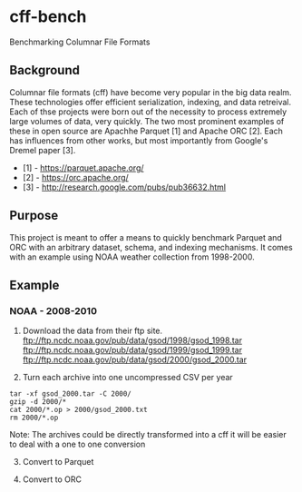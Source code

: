 # cff-bench
Benchmarking Columnar File Formats

## Background
Columnar file formats (cff) have become very popular in the big data realm. These technologies offer efficient serialization, indexing, and data retreival. Each of thse projects were born out of the necessity to process extremely large volumes of data, very quickly. The two most prominent examples of these in open source are Apachhe Parquet [1] and Apache ORC [2]. Each has influences from other works, but most importantly from Google's Dremel paper [3].

* [1] - https://parquet.apache.org/
* [2] - https://orc.apache.org/
* [3] - http://research.google.com/pubs/pub36632.html

## Purpose
This project is meant to offer a means to quickly benchmark Parquet and ORC with an arbitrary dataset, schema, and indexing mechanisms. It comes with an example using NOAA weather collection from 1998-2000.

## Example

### NOAA - 2008-2010

1. Download the data from their ftp site. 
ftp://ftp.ncdc.noaa.gov/pub/data/gsod/1998/gsod_1998.tar
ftp://ftp.ncdc.noaa.gov/pub/data/gsod/1999/gsod_1999.tar
ftp://ftp.ncdc.noaa.gov/pub/data/gsod/2000/gsod_2000.tar

2. Turn each archive into one uncompressed CSV per year

```
tar -xf gsod_2000.tar -C 2000/
gzip -d 2000/*
cat 2000/*.op > 2000/gsod_2000.txt
rm 2000/*.op
```

Note: The archives could be directly transformed into a cff it will be easier to deal with a one to one conversion

3. Convert to Parquet


4. Convert to ORC
